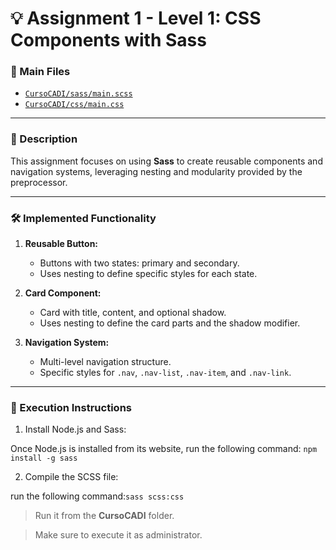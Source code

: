 # 💡 Assignment 1 - Level 1: CSS Components with Sass

### 📂 Main Files
- [`CursoCADI/sass/main.scss`](CursoCADI/sass/main.scss)
- [`CursoCADI/css/main.css`](CursoCADI/css/main.css)

---

### 💼 Description
This assignment focuses on using **Sass** to create reusable components and navigation systems, leveraging nesting and modularity provided by the preprocessor.

---

### 🛠️ Implemented Functionality
1. **Reusable Button:**
   - Buttons with two states: primary and secondary.
   - Uses nesting to define specific styles for each state.

2. **Card Component:**
   - Card with title, content, and optional shadow.
   - Uses nesting to define the card parts and the shadow modifier.

3. **Navigation System:**
   - Multi-level navigation structure.
   - Specific styles for `.nav`, `.nav-list`, `.nav-item`, and `.nav-link`.

---

### 📝 Execution Instructions
1. Install Node.js and Sass:

Once Node.js is installed from its website, run the following command: `npm install -g sass`

2. Compile the SCSS file:
 
run the following command:`sass scss:css`

> Run it from the **CursoCADI** folder.  

> Make sure to execute it as administrator.  
